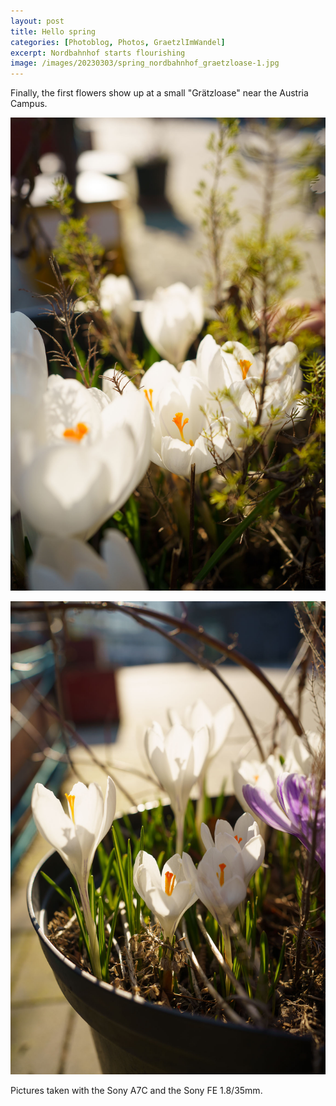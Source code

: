 ```yaml
---
layout: post
title: Hello spring
categories: [Photoblog, Photos, GraetzlImWandel]
excerpt: Nordbahnhof starts flourishing
image: /images/20230303/spring_nordbahnhof_graetzloase-1.jpg
---
```


Finally, the first flowers show up at a small "Grätzloase" near the Austria Campus.


![Grätzloase](../images/20230303/spring_nordbahnhof_graetzloase-1.jpg)

![Grätzloase](../images/20230303/spring_nordbahnhof_graetzloase-2.jpg)


Pictures taken with the Sony A7C and the Sony FE 1.8/35mm.
